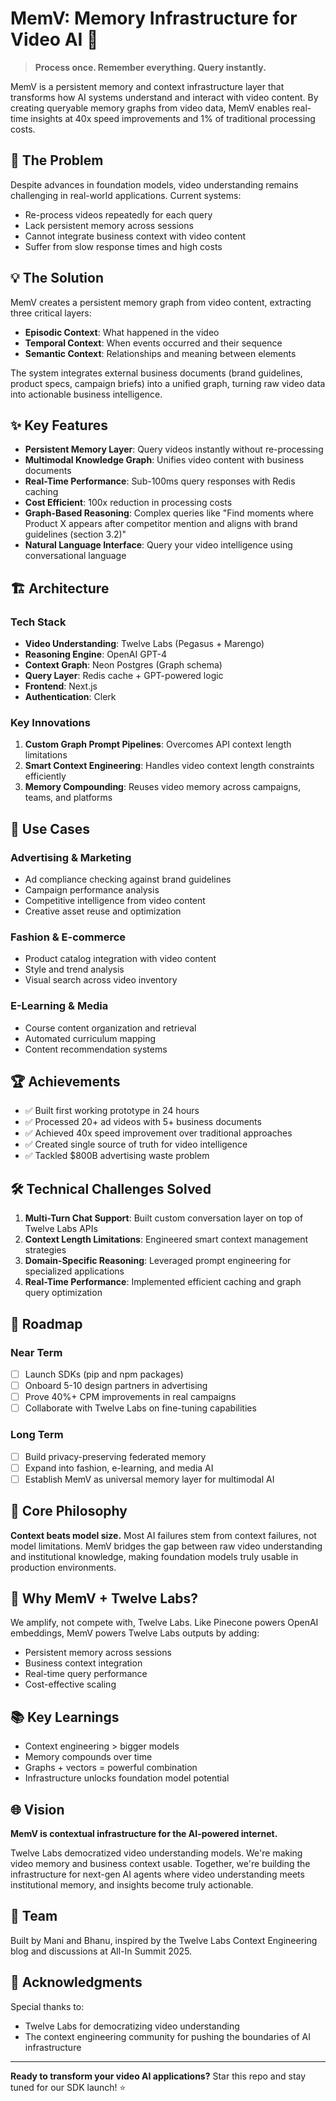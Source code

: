 # MemV: Memory Infrastructure for Video AI 🚀

> **Process once. Remember everything. Query instantly.**

MemV is a persistent memory and context infrastructure layer that transforms how AI systems understand and interact with video content. By creating queryable memory graphs from video data, MemV enables real-time insights at 40x speed improvements and 1% of traditional processing costs.

## 🎯 The Problem

Despite advances in foundation models, video understanding remains challenging in real-world applications. Current systems:
- Re-process videos repeatedly for each query
- Lack persistent memory across sessions
- Cannot integrate business context with video content
- Suffer from slow response times and high costs

## 💡 The Solution

MemV creates a persistent memory graph from video content, extracting three critical layers:

- **Episodic Context**: What happened in the video
- **Temporal Context**: When events occurred and their sequence
- **Semantic Context**: Relationships and meaning between elements

The system integrates external business documents (brand guidelines, product specs, campaign briefs) into a unified graph, turning raw video data into actionable business intelligence.

## ✨ Key Features

- **Persistent Memory Layer**: Query videos instantly without re-processing
- **Multimodal Knowledge Graph**: Unifies video content with business documents
- **Real-Time Performance**: Sub-100ms query responses with Redis caching
- **Cost Efficient**: 100x reduction in processing costs
- **Graph-Based Reasoning**: Complex queries like "Find moments where Product X appears after competitor mention and aligns with brand guidelines (section 3.2)"
- **Natural Language Interface**: Query your video intelligence using conversational language

## 🏗️ Architecture

### Tech Stack

- **Video Understanding**: Twelve Labs (Pegasus + Marengo)
- **Reasoning Engine**: OpenAI GPT-4
- **Context Graph**: Neon Postgres (Graph schema)
- **Query Layer**: Redis cache + GPT-powered logic
- **Frontend**: Next.js
- **Authentication**: Clerk

### Key Innovations

1. **Custom Graph Prompt Pipelines**: Overcomes API context length limitations
2. **Smart Context Engineering**: Handles video context length constraints efficiently
3. **Memory Compounding**: Reuses video memory across campaigns, teams, and platforms

## 🎯 Use Cases

### Advertising & Marketing
- Ad compliance checking against brand guidelines
- Campaign performance analysis
- Competitive intelligence from video content
- Creative asset reuse and optimization

### Fashion & E-commerce
- Product catalog integration with video content
- Style and trend analysis
- Visual search across video inventory

### E-Learning & Media
- Course content organization and retrieval
- Automated curriculum mapping
- Content recommendation systems

## 🏆 Achievements

- ✅ Built first working prototype in 24 hours
- ✅ Processed 20+ ad videos with 5+ business documents
- ✅ Achieved 40x speed improvement over traditional approaches
- ✅ Created single source of truth for video intelligence
- ✅ Tackled $800B advertising waste problem

## 🛠️ Technical Challenges Solved

1. **Multi-Turn Chat Support**: Built custom conversation layer on top of Twelve Labs APIs
2. **Context Length Limitations**: Engineered smart context management strategies
3. **Domain-Specific Reasoning**: Leveraged prompt engineering for specialized applications
4. **Real-Time Performance**: Implemented efficient caching and graph query optimization

## 🔮 Roadmap

### Near Term
- [ ] Launch SDKs (pip and npm packages)
- [ ] Onboard 5-10 design partners in advertising
- [ ] Prove 40%+ CPM improvements in real campaigns
- [ ] Collaborate with Twelve Labs on fine-tuning capabilities

### Long Term
- [ ] Build privacy-preserving federated memory
- [ ] Expand into fashion, e-learning, and media AI
- [ ] Establish MemV as universal memory layer for multimodal AI

## 🧠 Core Philosophy

**Context beats model size.** Most AI failures stem from context failures, not model limitations. MemV bridges the gap between raw video understanding and institutional knowledge, making foundation models truly usable in production environments.

## 🤝 Why MemV + Twelve Labs?

We amplify, not compete with, Twelve Labs. Like Pinecone powers OpenAI embeddings, MemV powers Twelve Labs outputs by adding:
- Persistent memory across sessions
- Business context integration
- Real-time query performance
- Cost-effective scaling

## 📚 Key Learnings

- Context engineering > bigger models
- Memory compounds over time
- Graphs + vectors = powerful combination
- Infrastructure unlocks foundation model potential

## 🌐 Vision

**MemV is contextual infrastructure for the AI-powered internet.**

Twelve Labs democratized video understanding models. We're making video memory and business context usable. Together, we're building the infrastructure for next-gen AI agents where video understanding meets institutional memory, and insights become truly actionable.

## 👥 Team

Built by Mani and Bhanu, inspired by the Twelve Labs Context Engineering blog and discussions at All-In Summit 2025.

## 🙏 Acknowledgments

Special thanks to:
- Twelve Labs for democratizing video understanding
- The context engineering community for pushing the boundaries of AI infrastructure

---

**Ready to transform your video AI applications?** Star this repo and stay tuned for our SDK launch! ⭐
